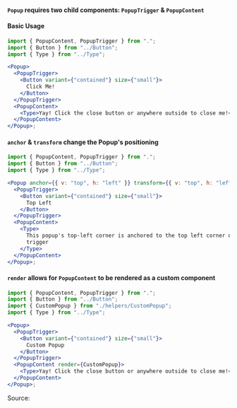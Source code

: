 #### `Popup` requires two child components: `PopupTrigger` & `PopupContent`

#### Basic Usage

```jsx
import { PopupContent, PopupTrigger } from ".";
import { Button } from "../Button";
import { Type } from "../Type";

<Popup>
  <PopupTrigger>
    <Button variant={"contained"} size={"small"}>
      Click Me!
    </Button>
  </PopupTrigger>
  <PopupContent>
    <Type>Yay! Click the close button or anywhere outside to close me!</Type>
  </PopupContent>
</Popup>;
```

#### `anchor` & `transform` change the Popup's positioning

```jsx
import { PopupContent, PopupTrigger } from ".";
import { Button } from "../Button";
import { Type } from "../Type";

<Popup anchor={{ v: "top", h: "left" }} transform={{ v: "top", h: "left" }}>
  <PopupTrigger>
    <Button variant={"contained"} size={"small"}>
      Top Left
    </Button>
  </PopupTrigger>
  <PopupContent>
    <Type>
      This popup's top-left corner is anchored to the top left corner of the
      trigger
    </Type>
  </PopupContent>
</Popup>;
```

#### `render` allows for `PopupContent` to be rendered as a custom component

```jsx
import { PopupContent, PopupTrigger } from ".";
import { Button } from "../Button";
import { CustomPopup } from "./helpers/CustomPopup";
import { Type } from "../Type";

<Popup>
  <PopupTrigger>
    <Button variant={"contained"} size={"small"}>
      Custom Popup
    </Button>
  </PopupTrigger>
  <PopupContent render={CustomPopup}>
    <Type>Yay! Click the close button or anywhere outside to close me!</Type>
  </PopupContent>
</Popup>;
```

Source:

```js { "file": "./Popup.js" }
```

